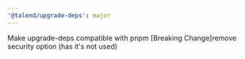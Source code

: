 ```yaml
---
'@talend/upgrade-deps': major
---
```

Make upgrade-deps compatible with pnpm
[Breaking Change]remove security option (has it's not used)
